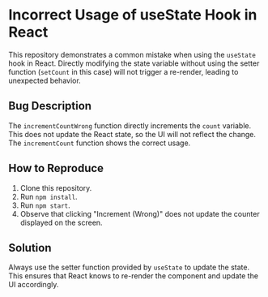 # Incorrect Usage of useState Hook in React
This repository demonstrates a common mistake when using the `useState` hook in React. Directly modifying the state variable without using the setter function (`setCount` in this case) will not trigger a re-render, leading to unexpected behavior.

## Bug Description
The `incrementCountWrong` function directly increments the `count` variable.  This does not update the React state, so the UI will not reflect the change. The `incrementCount` function shows the correct usage.

## How to Reproduce
1. Clone this repository.
2. Run `npm install`.
3. Run `npm start`.
4. Observe that clicking "Increment (Wrong)" does not update the counter displayed on the screen.

## Solution
Always use the setter function provided by `useState` to update the state. This ensures that React knows to re-render the component and update the UI accordingly.